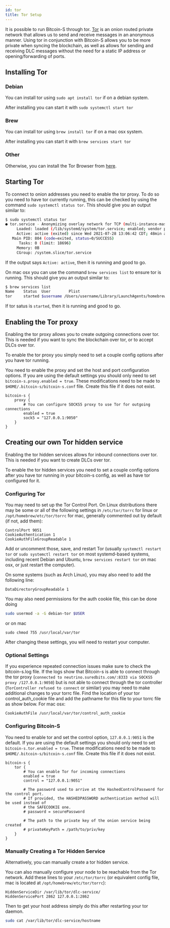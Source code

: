 ```yaml
---
id: tor
title: Tor Setup
---
```


It is possible to run Bitcoin-S through tor.
[Tor](https://www.torproject.org/) is an onion routed private network that allows us to send and receive messages in an
anonymous manner. Using tor in conjunction with Bitcoin-S allows you to be more private when syncing the blockchain, as
well as allows for sending and receiving DLC messages without the need for a static IP address or opening/forwarding of
ports.

## Installing Tor

### Debian

You can install tor using `sudo apt install tor` if on a debian system.

After installing you can start it with `sudo systemctl start tor`

### Brew

You can install tor using `brew install tor` if on a mac osx system.

After installing you can start it with `brew services start tor`

### Other

Otherwise, you can install the Tor Browser from [here](https://www.torproject.org/download/).

## Starting Tor

To connect to onion addresses you need to enable the tor proxy. To do so you need to have tor currently running, this
can be checked by using the command `sudo systemctl status tor`. This should give you an output similar to:

```bash
$ sudo systemctl status tor
● tor.service - Anonymizing overlay network for TCP (multi-instance-master)
     Loaded: loaded (/lib/systemd/system/tor.service; enabled; vendor preset: enabled)
     Active: active (exited) since Wed 2021-07-28 13:06:42 CDT; 48min ago
   Main PID: 804 (code=exited, status=0/SUCCESS)
      Tasks: 0 (limit: 18696)
     Memory: 0B
     CGroup: /system.slice/tor.service
```

If the output says `Active: active`, then it is running and good to go.

On mac osx you can use the command `brew services list` to ensure tor is running. This should give you an output similar to: 

```bash
$ brew services list
Name    Status  User        Plist            
tor     started $username /Users/username/Library/LaunchAgents/homebrew.mxcl.tor.plist 
```

If tor satus is `started`, then it is running and good to go. 

## Enabling the Tor proxy

Enabling the tor proxy allows you to create outgoing connections over tor. This is needed if you want to sync the
blockchain over tor, or to accept DLCs over tor.

To enable the tor proxy you simply need to set a couple config options after you have tor running.

You need to enable the proxy and set the host and port configuration options. If you are using the default settings you
should only need to set `bitcoin-s.proxy.enabled = true`.
These modifications need to be made to `$HOME/.bitcoin-s/bitcoin-s.conf` file.
Create this file if it does not exist.

```$xslt
bitcoin-s {
    proxy {
        # You can configure SOCKS5 proxy to use Tor for outgoing connections
        enabled = true
        sock5 = "127.0.0.1:9050"
    }
}
```

## Creating our own Tor hidden service

Enabling the tor hidden services allows for inbound connections over tor.
This is needed if you want to create DLCs over tor.

To enable the tor hidden services you need to set a couple config options after you have tor running in your bitcoin-s
config, as well as have tor configured for it.

### Configuring Tor

You may need to set up the Tor Control Port. On Linux distributions there may be some or all of the following settings
in `/etc/tor/torrc` for linux or `/opt/homebrew/etc/tor/torrc` for mac, generally commented out by default (if not, add
them):

```
ControlPort 9051
CookieAuthentication 1
CookieAuthFileGroupReadable 1
```

Add or uncomment those, save, and restart Tor (usually `systemctl restart tor`
or `sudo systemctl restart tor` on most systemd-based systems, including recent Debian and Ubuntu, `brew services restart tor` on mac osx, or just restart the
computer).

On some systems (such as Arch Linux), you may also need to add the following line:

```
DataDirectoryGroupReadable 1
```

You may also need permissions for the auth cookie file, this can be done doing

```bash
sudo usermod -a -G debian-tor $USER
```
or on mac
```
sudo chmod 755 /usr/local/var/tor
```

After changing these settings, you will need to restart your computer.

### Optional Settings
If you experience repeated connection issues make sure to check the bitcoin-s.log file. If the logs show that Bitcoin-s is able to connect through the tor proxy (`connected to neutrino.suredbits.com/:8333 via SOCKS5 proxy /127.0.0.1:9050`) but is not able to connect through the tor controller (`TorController refused to connect` or similar) you may need to make additional changes to your torrc file. Find the location of your tor control_auth_cookie file and add the pathname for this file to your torrc file as show below. 
For mac osx:
```
CookieAuthFile /usr/local/var/tor/control_auth_cookie
```

### Configuring Bitcoin-S

You need to enable tor and set the control option, `127.0.0.1:9051` is the default. If you are using the default
settings you should only need to set `bitcoin-s.tor.enabled = true`.
These modifications need to be made to `$HOME/.bitcoin-s/bitcoin-s.conf` file.
Create this file if it does not exist.

```$xslt
bitcoin-s {
    tor {
        # You can enable Tor for incoming connections
        enabled = true
        control = "127.0.0.1:9051"

        # The password used to arrive at the HashedControlPassword for the control port.
        # If provided, the HASHEDPASSWORD authentication method will be used instead of
        # the SAFECOOKIE one.
        # password = securePassword

        # The path to the private key of the onion service being created
        # privateKeyPath = /path/to/priv/key
    }
}
```

### Manually Creating a Tor Hidden Service

Alternatively, you can manually create a tor hidden service.

You can also manually configure your node to be reachable from the Tor network. Add these lines to
your `/etc/tor/torrc` (or equivalent config file, mac is located at `/opt/homebrew/etc/tor/torrc`):

```
HiddenServiceDir /var/lib/tor/dlc-service/
HiddenServicePort 2862 127.0.0.1:2862
```

Then to get your host address simply do this after restarting your tor daemon.

```bash
sudo cat /var/lib/tor/dlc-service/hostname
```
